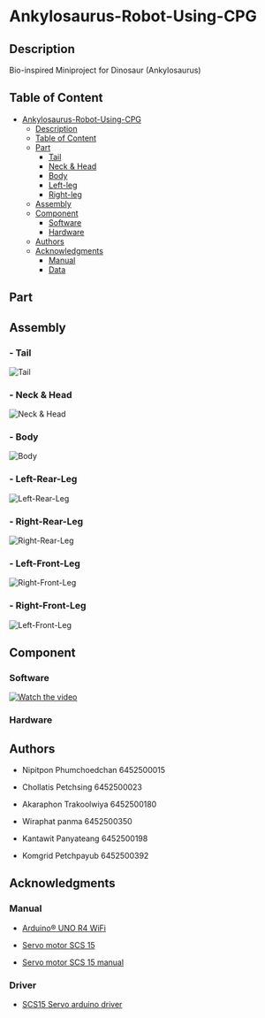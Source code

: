 # Ankylosaurus-Robot-Using-CPG

## Description

Bio-inspired Miniproject for Dinosaur (Ankylosaurus)

## Table of Content
- [Ankylosaurus-Robot-Using-CPG](#ankylosaurus-robot-using-cpg)
  - [Description](#description)
  - [Table of Content](#table-of-content)
  - [Part](#part)
    - [Tail](#tail)
    - [Neck & Head](#neck--head)
    - [Body](#body)
    - [Left-leg](#left-leg)
    - [Right-leg](#right-leg)
  - [Assembly](#assembly)
  - [Component](#component)
    - [Software](#software)
    - [Hardware](#hardware)
  - [Authors](#authors)
  - [Acknowledgments](#acknowledgments)
    - [Manual](#manual)
    - [Data](#data)

## Part

## Assembly

### - Tail

![Tail](https://github.com/ChollatisP/Ankylosaurus-Robot-Using-CPG/assets/154317545/aa5efd62-8106-48ae-b9c2-ba582fc3eb29)

### - Neck & Head

![Neck & Head](https://github.com/ChollatisP/Ankylosaurus-Robot-Using-CPG/assets/154317545/26f7062d-85b6-4c35-9f77-5c8f6e8af2ee)

### - Body

![Body](https://github.com/ChollatisP/Ankylosaurus-Robot-Using-CPG/assets/154317545/b59cbfcf-e06a-43e9-9fc2-5402b3750539)

### - Left-Rear-Leg

![Left-Rear-Leg](https://github.com/ChollatisP/Ankylosaurus-Robot-Using-CPG/assets/154317545/76fd6fe8-253b-4880-8c71-8ed925a14081)

### - Right-Rear-Leg

![Right-Rear-Leg](https://github.com/ChollatisP/Ankylosaurus-Robot-Using-CPG/assets/154317545/4ab3d72d-8f17-4ccf-81dc-d1b68c0791ea)

### - Left-Front-Leg

![Right-Front-Leg](https://github.com/ChollatisP/Ankylosaurus-Robot-Using-CPG/assets/154317545/b9e2c8a5-399d-45f0-a990-aae1dbc88b24)

### - Right-Front-Leg

![Left-Front-Leg](https://github.com/ChollatisP/Ankylosaurus-Robot-Using-CPG/assets/154317545/7bff1022-7ee6-4904-8687-2b6b476ae650)

## Component

### Software
[![Watch the video](https://img.youtube.com/vi/T-D1KVIuvjA/maxresdefault.jpg)](https://youtu.be/T-D1KVIuvjA)
### Hardware

## Authors

* Nipitpon Phumchoedchan 6452500015

* Chollatis Petchsing 6452500023

* Akaraphon Trakoolwiya 6452500180

* Wiraphat panma 6452500350

* Kantawit Panyateang 6452500198

* Komgrid Petchpayub 6452500392

## Acknowledgments
### Manual

* [Arduino® UNO R4 WiFi](https://docs.arduino.cc/resources/datasheets/ABX00087-datasheet.pdf)

* [Servo motor SCS 15](https://www.feetechrc.com/Data/feetechrc/upload/file/20201127/start%20%20tutorial201015.pdf)

* [Servo motor SCS 15 manual](https://grobotronics.com/images/companies/1/datasheets/SCS15&SCS115%20Manual.pdf?1516269264467)

### Driver

* [SCS15 Servo arduino driver](https://github.com/IS2511/SCServo.git)
